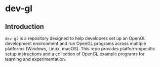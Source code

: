 # dev-gl

## Introduction
`dev-gl` is a repository designed to help developers set up an OpenGL development environment and run OpenGL programs across multiple platforms (Windows, Linux, macOS). This repo provides platform-specific setup instructions and a collection of OpenGL example programs for learning and experimentation.
